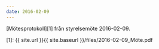 ```yaml
---
date: 2016-02-09
---
```


[Mötesprotokoll][1] från styrelsemöte 2016-02-09.

[1]: {{ site.url }}{{ site.baseurl }}/files/2016-02-09_Möte.pdf